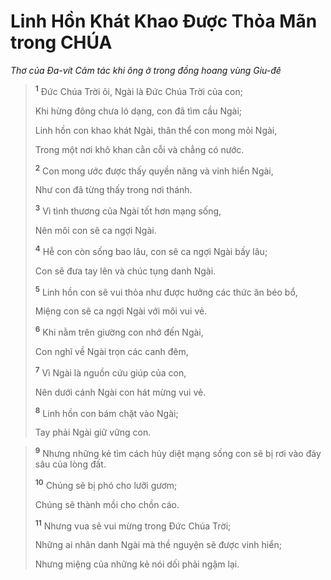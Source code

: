 # Linh Hồn Khát Khao Ðược Thỏa Mãn trong CHÚA
*Thơ của Ða-vít Cảm tác khi ông ở trong đồng hoang vùng Giu-đê*

> <sup><b>1</b></sup> Ðức Chúa Trời ôi, Ngài là Ðức Chúa Trời của con;
> 
> Khi hừng đông chưa ló dạng, con đã tìm cầu Ngài;
> 
> Linh hồn con khao khát Ngài, thân thể con mong mỏi Ngài,
> 
> Trong một nơi khô khan cằn cỗi và chẳng có nước.
> 
> <sup><b>2</b></sup> Con mong ước được thấy quyền năng và vinh hiển Ngài,
> 
> Như con đã từng thấy trong nơi thánh.
> 
> <sup><b>3</b></sup> Vì tình thương của Ngài tốt hơn mạng sống,
> 
> Nên môi con sẽ ca ngợi Ngài.
> 
> <sup><b>4</b></sup> Hễ con còn sống bao lâu, con sẽ ca ngợi Ngài bấy lâu;
> 
> Con sẽ đưa tay lên và chúc tụng danh Ngài.
> 
> <sup><b>5</b></sup> Linh hồn con sẽ vui thỏa như được hưởng các thức ăn béo bổ,
> 
> Miệng con sẽ ca ngợi Ngài với môi vui vẻ.
> 
> <sup><b>6</b></sup> Khi nằm trên giường con nhớ đến Ngài,
> 
> Con nghĩ về Ngài trọn các canh đêm,
> 
> <sup><b>7</b></sup> Vì Ngài là nguồn cứu giúp của con,
> 
> Nên dưới cánh Ngài con hát mừng vui vẻ.
> 
> <sup><b>8</b></sup> Linh hồn con bám chặt vào Ngài;
> 
> Tay phải Ngài giữ vững con.
>


> <sup><b>9</b></sup> Nhưng những kẻ tìm cách hủy diệt mạng sống con sẽ bị rơi vào đáy sâu của lòng đất.
> 
> <sup><b>10</b></sup> Chúng sẽ bị phó cho lưỡi gươm;
> 
> Chúng sẽ thành mồi cho chồn cáo.
> 
> <sup><b>11</b></sup> Nhưng vua sẽ vui mừng trong Ðức Chúa Trời;
> 
> Những ai nhân danh Ngài mà thề nguyện sẽ được vinh hiển;
> 
> Nhưng miệng của những kẻ nói dối phải ngậm lại.
>

